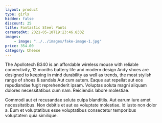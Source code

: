 ```yaml
---
layout: product
type: girls
hidden: false
discount: 25
title: Fantastic Steel Pants
careatedAt: 2021-05-10T19:23:46.833Z
images:
    - image: "../../images/fake-image-1.jpg"
price: 354.00
category: Cheese
---
```

The Apollotech B340 is an affordable wireless mouse with reliable connectivity, 12 months battery life and modern design
Andy shoes are designed to keeping in mind durability as well as trends, the most stylish range of shoes & sandals
Aut cum autem. Eaque aut repellat aut eos repudiandae fugit reprehenderit ipsam. Voluptas soluta magni aliquam dolores necessitatibus cum nam. Reiciendis labore molestiae.
 Commodi aut et recusandae soluta culpa blanditiis. Aut earum iure amet necessitatibus. Non debitis et aut ea voluptate molestiae. Id iusto non dolor a. Eum et voluptatibus esse voluptatibus consectetur temporibus voluptatem quia similique.
